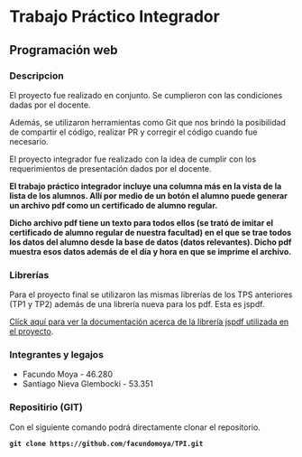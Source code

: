 # Trabajo Práctico Integrador

## Programación web

### Descripcion

El proyecto fue realizado en conjunto. Se cumplieron con las condiciones dadas por el docente.

Además, se utilizaron herramientas como Git que nos brindó la posibilidad de compartir el código, realizar PR y corregir el código cuando fue necesario.

El proyecto integrador fue realizado con la idea de cumplir con los requerimientos de presentación dados por el docente.

**El trabajo práctico integrador incluye una columna más en la vista de la lista de los alumnos. Allí por medio de un botón el alumno puede generar un archivo pdf como un certificado de alumno regular.**

**Dicho archivo pdf tiene un texto para todos ellos (se trató de imitar el certificado de alumno regular de nuestra facultad) en el que se trae todos los datos del alumno desde la base de datos (datos relevantes). Dicho pdf muestra esos datos además de el día y hora en que se imprime el archivo.**

### Librerías

Para el proyecto final se utilizaron las mismas librerías de los TPS anteriores (TP1 y TP2) además de una librería nueva para los pdf. Esta es jspdf.

[Clíck aquí para ver la documentación acerca de la librería jspdf utilizada en el proyecto](https://www.npmjs.com/package/jspdf).



### Integrantes y legajos

* Facundo Moya - 46.280
* Santiago Nieva Glembocki - 53.351

### Repositirio (GIT)

Con el siguiente comando podrá directamente clonar el repositorio.

**`git clone https://github.com/facundomoya/TPI.git`**